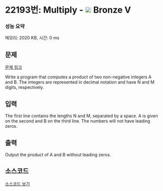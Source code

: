 # 22193번: Multiply - <img src="https://static.solved.ac/tier_small/1.svg" style="height:20px" /> Bronze V

<!-- performance -->
### 성능 요약
메모리: 2020 KB, 시간: 0 ms
<!-- end -->

## 문제

[문제 링크](https://boj.kr/22193)

<p>Write a program that computes a product of two non-negative integers A and B. The integers are represented in decimal notation and have N and M digits, respectively.</p>

## 입력

<p>The first line contains the lengths N and M, separated by a space. A is given on the second and B on the third line. The numbers will not have leading zeros.</p>

## 출력

<p>Output the product of A and B without leading zeros.</p>

## 소스코드

[소스코드 보기](Multiply.cpp)